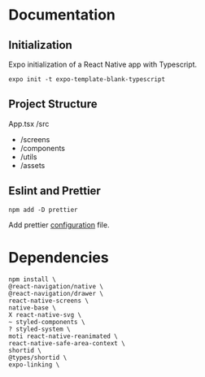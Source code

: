 # Documentation

## Initialization

Expo initialization of a React Native app with Typescript.

```
expo init -t expo-template-blank-typescript
```

## Project Structure

App.tsx
/src
 - /screens
 - /components
 - /utils
 - /assets

## Eslint and Prettier

```
npm add -D prettier
```

Add prettier [configuration](prettier.config.ts) file.


# Dependencies

```
npm install \
@react-navigation/native \
@react-navigation/drawer \
react-native-screens \
native-base \
X react-native-svg \
~ styled-components \
? styled-system \
moti react-native-reanimated \
react-native-safe-area-context \
shortid \
@types/shortid \
expo-linking \
```
